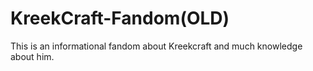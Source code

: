 # KreekCraft-Fandom(OLD)
This is an informational fandom about Kreekcraft and much knowledge about him.
